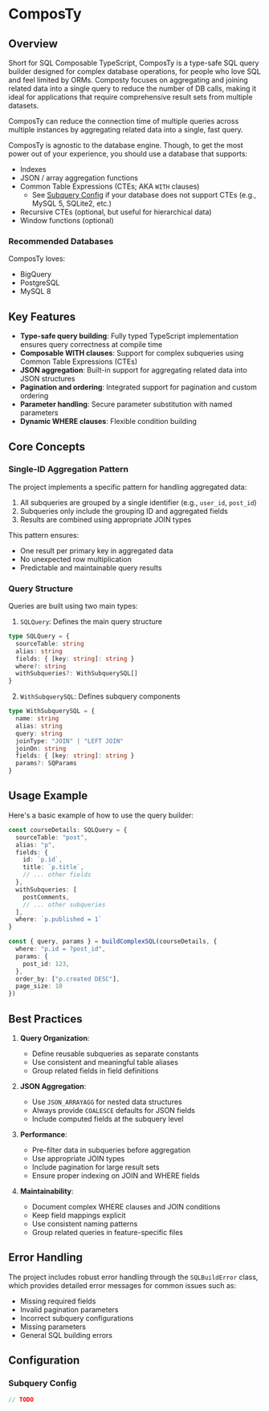 # ComposTy

## Overview

Short for SQL Composable TypeScript, ComposTy is a type-safe SQL query builder designed for complex database operations, for people who love SQL and feel limited by ORMs. Composty focuses on aggregating and joining related data into a single query to reduce the number of DB calls, making it ideal for applications that require comprehensive result sets from multiple datasets.

ComposTy can reduce the connection time of multiple queries across multiple instances by aggregating related data into a single, fast query.

ComposTy is agnostic to the database engine. Though, to get the most power out of your experience, you should use a database that supports:

- Indexes
- JSON / array aggregation functions
- Common Table Expressions (CTEs; AKA `WITH` clauses)
  - See [Subquery Config](#subquery-config) if your database does not support CTEs (e.g., MySQL 5, SQLite2, etc.)
- Recursive CTEs (optional, but useful for hierarchical data)
- Window functions (optional)

### Recommended Databases

ComposTy loves:

- BigQuery
- PostgreSQL
- MySQL 8

## Key Features

- **Type-safe query building**: Fully typed TypeScript implementation ensures query correctness at compile time
- **Composable WITH clauses**: Support for complex subqueries using Common Table Expressions (CTEs)
- **JSON aggregation**: Built-in support for aggregating related data into JSON structures
- **Pagination and ordering**: Integrated support for pagination and custom ordering
- **Parameter handling**: Secure parameter substitution with named parameters
- **Dynamic WHERE clauses**: Flexible condition building

## Core Concepts

### Single-ID Aggregation Pattern

The project implements a specific pattern for handling aggregated data:

1. All subqueries are grouped by a single identifier (e.g., `user_id`, `post_id`)
2. Subqueries only include the grouping ID and aggregated fields
3. Results are combined using appropriate JOIN types

This pattern ensures:  
- One result per primary key in aggregated data
- No unexpected row multiplication
- Predictable and maintainable query results

### Query Structure

Queries are built using two main types:

1. `SQLQuery`: Defines the main query structure
```typescript
type SQLQuery = {
  sourceTable: string
  alias: string
  fields: { [key: string]: string }
  where?: string
  withSubqueries?: WithSubquerySQL[]
}
```

2. `WithSubquerySQL`: Defines subquery components
```typescript
type WithSubquerySQL = {
  name: string
  alias: string
  query: string
  joinType: "JOIN" | "LEFT JOIN"
  joinOn: string
  fields: { [key: string]: string }
  params?: SQParams
}
```

## Usage Example

Here's a basic example of how to use the query builder:

```typescript
const courseDetails: SQLQuery = {
  sourceTable: "post",
  alias: "p",
  fields: {
    id: `p.id`,
    title: `p.title`,
    // ... other fields
  },
  withSubqueries: [
    postComments,
    // ... other subqueries
  ],
  where: `p.published = 1`
}

const { query, params } = buildComplexSQL(courseDetails, {
  where: "p.id = ?post_id",
  params: {
    post_id: 123,
  },
  order_by: ["p.created DESC"],
  page_size: 10
})
```

## Best Practices

1. **Query Organization**:
   - Define reusable subqueries as separate constants
   - Use consistent and meaningful table aliases
   - Group related fields in field definitions

2. **JSON Aggregation**:
   - Use `JSON_ARRAYAGG` for nested data structures
   - Always provide `COALESCE` defaults for JSON fields
   - Include computed fields at the subquery level

3. **Performance**:
   - Pre-filter data in subqueries before aggregation
   - Use appropriate JOIN types
   - Include pagination for large result sets
   - Ensure proper indexing on JOIN and WHERE fields

4. **Maintainability**:
   - Document complex WHERE clauses and JOIN conditions
   - Keep field mappings explicit
   - Use consistent naming patterns
   - Group related queries in feature-specific files

## Error Handling

The project includes robust error handling through the `SQLBuildError` class, which provides detailed error messages for common issues such as:
- Missing required fields
- Invalid pagination parameters
- Incorrect subquery configurations
- Missing parameters
- General SQL building errors

## Configuration

### Subquery Config

```cpp
// TODO
```
